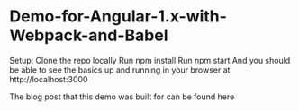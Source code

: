 # Demo-for-Angular-1.x-with-Webpack-and-Babel
Setup:
Clone the repo locally
Run npm install
Run npm start
And you should be able to see the basics up and running in your browser at http://localhost:3000

The blog post that this demo was built for can be found here

